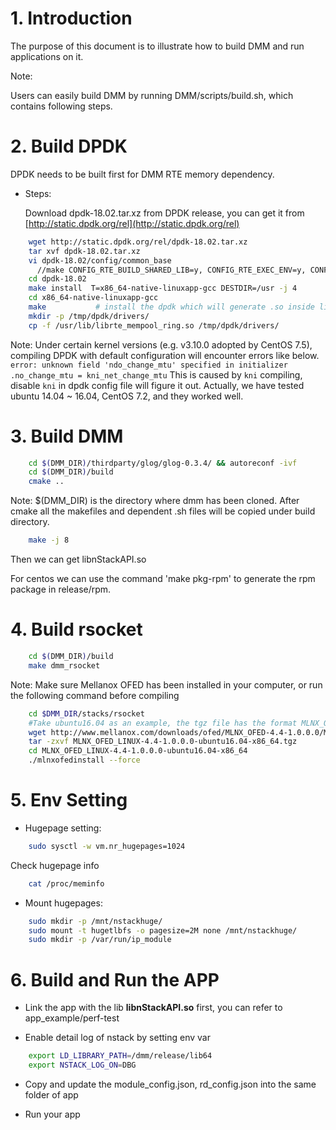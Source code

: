 # 1. Introduction

  The purpose of this document is to illustrate how to build DMM and run applications on it.

Note:

  Users can easily build DMM by running DMM/scripts/build.sh, which contains following steps.

# 2. Build DPDK

  DPDK needs to be built first for DMM RTE memory dependency.

- Steps:

  Download dpdk-18.02.tar.xz from DPDK release, you can get it from [http://static.dpdk.org/rel](http://static.dpdk.org/rel)

```sh
    wget http://static.dpdk.org/rel/dpdk-18.02.tar.xz
    tar xvf dpdk-18.02.tar.xz
    vi dpdk-18.02/config/common_base
      //make CONFIG_RTE_BUILD_SHARED_LIB=y, CONFIG_RTE_EXEC_ENV=y, CONFIG_RTE_LIBRTE_EAL=y, CONFIG_RTE_EAL_PMD_PATH="/tmp/dpdk/drivers/"
    cd dpdk-18.02
    make install  T=x86_64-native-linuxapp-gcc DESTDIR=/usr -j 4
    cd x86_64-native-linuxapp-gcc
    make           # install the dpdk which will generate .so inside lib folder in the path.
    mkdir -p /tmp/dpdk/drivers/
    cp -f /usr/lib/librte_mempool_ring.so /tmp/dpdk/drivers/
```

Note:
  Under certain kernel versions (e.g. v3.10.0 adopted by CentOS 7.5), compiling DPDK with default
  configuration will encounter errors like below.
  `error: unknown field 'ndo_change_mtu' specified in initializer .no_change_mtu = kni_net_change_mtu`
  This is caused by `kni` compiling, disable `kni` in dpdk config file will figure it out.
  Actually, we have tested ubuntu 14.04 ~ 16.04, CentOS 7.2, and they worked well.

# 3. Build DMM

```sh
    cd $(DMM_DIR)/thirdparty/glog/glog-0.3.4/ && autoreconf -ivf
    cd $(DMM_DIR)/build
    cmake ..
```

Note:
  $(DMM_DIR) is the directory where dmm has been cloned.
  After cmake all the makefiles and dependent .sh files will be copied under build directory.

```sh
    make -j 8
```

  Then we can get libnStackAPI.so

  For centos we can use the command 'make pkg-rpm' to generate the rpm package in release/rpm.

# 4. Build rsocket

```sh
    cd $(DMM_DIR)/build
    make dmm_rsocket
```

Note:
  Make sure Mellanox OFED has been installed in your computer, or run the following command before compiling

```sh
    cd $DMM_DIR/stacks/rsocket
    #Take ubuntu16.04 as an example, the tgz file has the format MLNX_OFED_LINUX-<ver>-<OS label><CPU arch>.tgz
    wget http://www.mellanox.com/downloads/ofed/MLNX_OFED-4.4-1.0.0.0/MLNX_OFED_LINUX-4.4-1.0.0.0-ubuntu16.04-x86_64.tgz
    tar -zxvf MLNX_OFED_LINUX-4.4-1.0.0.0-ubuntu16.04-x86_64.tgz
    cd MLNX_OFED_LINUX-4.4-1.0.0.0-ubuntu16.04-x86_64
    ./mlnxofedinstall --force
```

# 5. Env Setting

- Hugepage setting:

```sh
    sudo sysctl -w vm.nr_hugepages=1024
```

Check hugepage info

```sh
    cat /proc/meminfo
```

- Mount hugepages:

```sh
    sudo mkdir -p /mnt/nstackhuge/
    sudo mount -t hugetlbfs -o pagesize=2M none /mnt/nstackhuge/
    sudo mkdir -p /var/run/ip_module
```

# 6. Build and Run the APP

- Link the app with the lib **libnStackAPI.so** first, you can refer to app_example/perf-test

- Enable detail log of nstack by setting env var

```sh
    export LD_LIBRARY_PATH=/dmm/release/lib64
    export NSTACK_LOG_ON=DBG
```

- Copy and update the module_config.json, rd_config.json into the same folder of app

- Run your app
